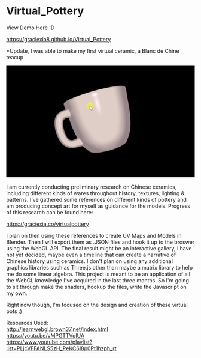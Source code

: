 # Virtual_Pottery
View Demo Here :D 

https://graciexia8.github.io/Virtual_Pottery

*Update, I was able to make my first virtual ceramic, a Blanc de Chine teacup 

![](gifs/blancDeChine.gif)

I am currently conducting preliminary research on Chinese ceramics, including different kinds of wares throughout history, textures, lighting & patterns. I've gathered some references on different kinds of pottery and am producing concept art for myself as guidance for the models. Progress of this research can be found here:

https://graciexia.co/virtualpottery

I plan on then using these references to create UV Maps and Models in Blender. Then I will export them as .JSON files and hook it up to the broswer using the WebGL API. The final result might be an interactive gallery, I have not yet decided, maybe even a timeline that can create a narrative of Chinese history using ceramics. I don't plan on using any additional graphics libraries such as Three.js other than maybe a matrix library to help me do some linear algebra. This project is meant to be an application of all the WebGL knowledge I've acquired in the last three months. So I'm going to sit through make the shaders, hookup the files, write the Javascript on my own.

Right now though, I'm focused on the design and creation of these virtual pots :)

Resources Used: <br />
http://learnwebgl.brown37.net/index.html <br />
https://youtu.be/vMPGTTVqlUA <br />
https://www.youtube.com/playlist?list=PLjcVFFANLS5zH_PeKC6I8p0Pt1hzph_rt
